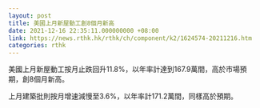 ```yaml
---
layout: post
title: 美國上月新屋動工創8個月新高
date: 2021-12-16 22:35:11.000000000 +08:00
link: https://news.rthk.hk/rthk/ch/component/k2/1624574-20211216.htm
categories: rthk
---
```


美國上月新屋動工按月止跌回升11.8%，以年率計達到167.9萬間，高於市場預期，創8個月新高。

上月建築批則按月增速減慢至3.6%，以年率計171.2萬間，同樣高於預期。
